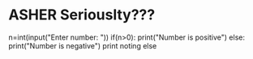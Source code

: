 # ASHER Seriouslty???
n=int(input("Enter number: "))
if(n>0):
    print("Number is positive")
else:
    print("Number is negative")
print noting else
